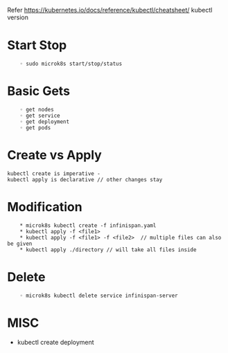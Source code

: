 Refer https://kubernetes.io/docs/reference/kubectl/cheatsheet/
kubectl version

   #  Start Stop
        ◦ sudo microk8s start/stop/status
   # Basic Gets
        ◦ get nodes
        ◦ get service
        ◦ get deployment
        ◦ get pods
   # Create vs Apply
    kubectl create is imperative -   
    kubectl apply is declarative // other changes stay
   # Modification
        * microk8s kubectl create -f infinispan.yaml
        * kubectl apply -f <file1>
        * kubectl apply -f <file1> -f <file2>  // multiple files can also be given
        * kubectl apply ./directory // will take all files inside
   # Delete
        ◦ microk8s kubectl delete service infinispan-server
  # MISC
  * kubectl create deployment

